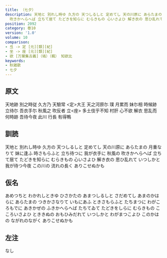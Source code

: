 ```yaml
---
title: （七夕）
description: 天地と 別れし時ゆ 久方の 天つしるしと 定めてし 天の川原に あらたまの 月重なりて 妹に逢ふ 時さもらふと 立ち待つに 我が衣手に 秋風の
  吹きかへらへば 立ちて居て たどきを知らに むらきもの 心いさよひ 解き衣の 思ひ乱れて いつしかと 我が待つ今夜 この川の 流れの長く ありこせぬかも
position: 2092
category: 巻10
version: '1.0'
volume: 10
comparison:
- 弖 -> 定 [元][類][紀]
- 坐 -> 座 [元][類][紀]
- 欲 [万葉集古義]（塙）（楓） 知欲比
keywords:
- 秋雑歌
- 七夕
---
```


## 原文

天地跡 別之時従 久方乃 天驗常 <定>大王 天之河原尓 璞 月累而 妹尓相 時候跡 立待尓 吾衣手尓 秋風之 吹反者 立<座> 多土伎乎不知 村肝 心不欲 解衣 思乱而 何時跡 吾待今夜 此川 行長 有得鴨

## 訓読

天地と 別れし時ゆ 久方の 天つしるしと 定めてし 天の川原に あらたまの 月重なりて 妹に逢ふ 時さもらふと 立ち待つに 我が衣手に 秋風の 吹きかへらへば 立ちて居て たどきを知らに むらきもの 心いさよひ 解き衣の 思ひ乱れて いつしかと 我が待つ今夜 この川の 流れの長く ありこせぬかも

## 仮名

あめつちと わかれしときゆ ひさかたの あまつしるしと さだめてし あまのかはらに あらたまの つきかさなりて いもにあふ ときさもらふと たちまつに わがころもでに あきかぜの ふきかへらへば たちてゐて たどきをしらに むらきもの こころいさよひ とききぬの おもひみだれて いつしかと わがまつこよひ このかはの ながれのながく ありこせぬかも

## 左注

なし
